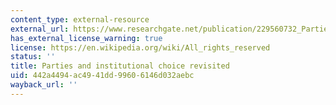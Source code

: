 ```yaml
---
content_type: external-resource
external_url: https://www.researchgate.net/publication/229560732_Parties_and_Institutional_Choice_Revisited
has_external_license_warning: true
license: https://en.wikipedia.org/wiki/All_rights_reserved
status: ''
title: Parties and institutional choice revisited
uid: 442a4494-ac49-41dd-9960-6146d032aebc
wayback_url: ''
---
```


